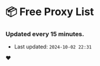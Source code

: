 # :package: Free Proxy List
### Updated every 15 minutes.

- Last updated: `2024-10-02 22:31`

:heart:
